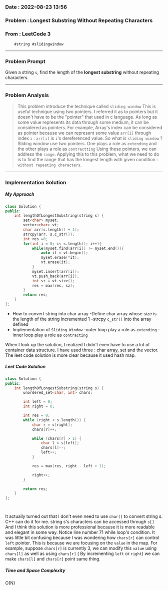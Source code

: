 ### Date :  2022-08-23 13:56

### Problem : Longest Substring Without Repeating Characters


### From : LeetCode 3
		#string #slidingwindow
---
### Problem Prompt
Given a string `s`, find the length of the **longest substring** without repeating characters.


---
### Problem Analysis
> This problem introduce the technique called  `sliding window` This is useful technique using two pointers. I referred it as to pointers but it doesn't have to be the "pointer" that used in c language. As long as some value represents its data through some medium, it can be considered as pointers. For example, Array's index can be considered as pointer because we can represent some value `arr[i]` through index `i` : `arr[i]` is `i`'s dereferenced value.
> So what is `sliding window` ?
> Sliding window use two pointers. One plays a role as `extending` and the other plays a role as `contractting` Using these pointers, we can address the `range`. Applying this to this problem, what we need to do is to find the range that has the longest length with given condition : `without repeating characters`. 
---
### Implementation Solution

##### My Approach
```cpp
class Solution {
public:
    int lengthOfLongestSubstring(string s) {
        set<char> myset;
        vector<char> vt;
        char arr[s.length() + 1];
        strcpy(arr, s.c_str());
        int res =0;
        for(int i = 0; i< s.length(); i++){
            while(myset.find(arr[i]) != myset.end()){
                auto it = vt.begin();
                myset.erase(*it);
                vt.erase(it);
            }
            myset.insert(arr[i]);
            vt.push_back(arr[i]);
            int sz = vt.size(); 
            res = max(res, sz);
        }
        return res;
    }
};

```
- How to convert string into char array
	-Define char array whose size is the length of the string incremented 1
	-strcpy `c_str()` into the array defined
- Implementation of  `Sliding Window` 
	-outer loop play a role as `extending`
	-inner loop play a role as `contracting`

When I look up the solution, I realized I didn't even have to use a lot of container data structure. I have used three : char array, set and the vector. The leet code solution is more clear because it used hash map.

##### Leet Code Solution 
```cpp
class Solution {
public:
    int lengthOfLongestSubstring(string s) {
        unordered_set<char, int> chars;

        int left = 0;
        int right = 0;

        int res = 0;
        while (right < s.length()) {
            char r = s[right];
            chars[r]++;

            while (chars[r] > 1) {
                char l = s[left];
                chars[l]--;
                left++;
            }

            res = max(res, right - left + 1);

            right++;
        }

        return res;
    }
};




```
It actually turned out that I don't even need to use `char[]` to convert string s. C++ can do it for me. string s's characters can be accessed through `s[]`
 And I think this solution is more professional because it is more readable and elegant in some way. Notice line number 71 while loop's condition. It was little bit confusing because I was wondering how `chars[r]` can control `left` pointer. This is  because we are focusing on the `value` in the map. For example, suppose `chars[r]` is currently 3, we can modify this `value` using `chars[l]` as well as using `chars[r]` ( By incrementing `left` or `right`) we can make `chars[l]` and `chars[r]` point same thing.
 
 ##### Time and Space Complexity
O(N)

